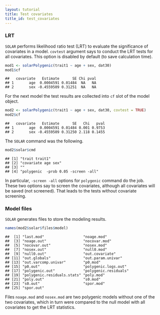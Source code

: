 ```yaml
---
layout: tutorial
title: Test covariates
title_id: test_covariates
---
```






  



### LRT

`SOLAR` performs likelihood ratio test (LRT) 
to evaluate the significance of covariates in a model.
`covtest` argument says to conduct the LRT tests for all covariates.
This option is disabled by default (to save calculation time).


~~~ r
mod1 <- solarPolygenic(trait1 ~ age + sex, dat30)
mod1$cf
~~~



~~~
##   covariate   Estimate      SE Chi pval
## 1       age  0.0004591 0.01484  NA   NA
## 2       sex -0.4559509 0.31251  NA   NA
~~~


For the next model the test results are collected into `cf` slot
of the model object.


~~~ r
mod2 <- solarPolygenic(trait1 ~ age + sex, dat30, covtest = TRUE)
mod2$cf
~~~



~~~
##   covariate   Estimate      SE   Chi   pval
## 1       age  0.0004591 0.01484 0.001 0.9753
## 2       sex -0.4559509 0.31250 2.118 0.1455
~~~


The `SOLAR` command was the following.


~~~ r
mod2$solar$cmd
~~~



~~~
## [1] "trait trait1"                      
## [2] "covariate age sex"                 
## [3] ""                                  
## [4] "polygenic  -prob 0.05 -screen -all"
~~~


In particular, `-screen -all` options for `polygenic` command do the job.
These two options say to screen the covariates, although all covariates will be saved (not screened).
That leads to the tests without covariate screening.

### Model files

`SOLAR` generates files to store the modeling results.


~~~ r
names(mod2$solar$files$model)
~~~



~~~
##  [1] "last.mod"                  "noage.mod"                
##  [3] "noage.out"                 "nocovar.mod"              
##  [5] "nocovar.out"               "nosex.mod"                
##  [7] "nosex.out"                 "null0.mod"                
##  [9] "null0.out"                 "out.covariate"            
## [11] "out.globals"               "out.param.univar"         
## [13] "out.varcomp.univar"        "p0.mod"                   
## [15] "p0.out"                    "polygenic.logs.out"       
## [17] "polygenic.out"             "polygenic.residuals"      
## [19] "polygenic.residuals.stats" "poly.mod"                 
## [21] "poly.out"                  "s0.mod"                   
## [23] "s0.out"                    "spor.mod"                 
## [25] "spor.out"
~~~


Files `noage.mod` and `nosex.mod` are two polygenic models without one of the two covariates,
which in turn were compared to the null model with all covariates to get the LRT statistics.
